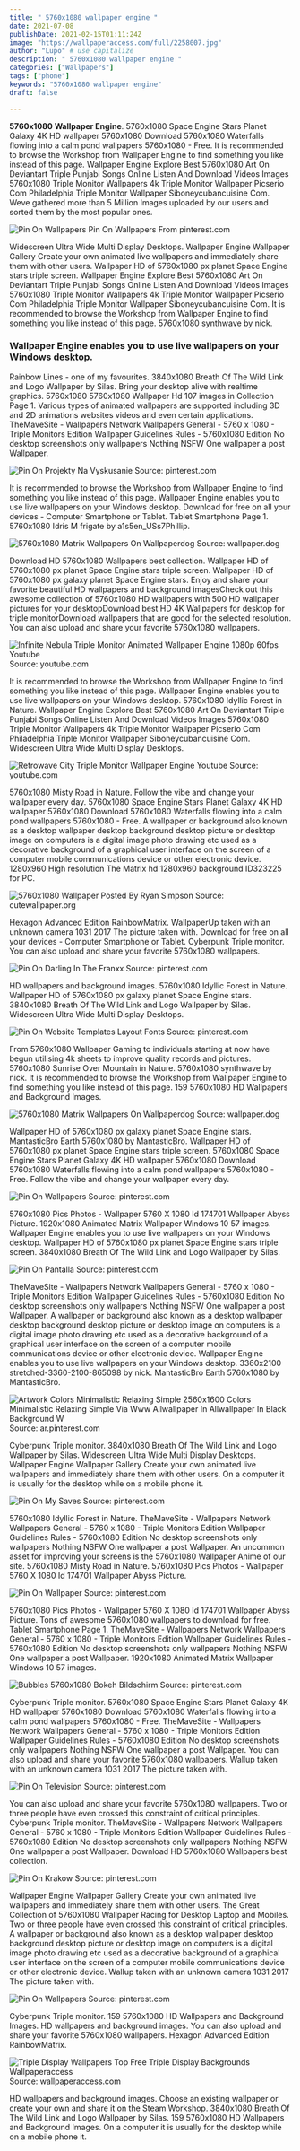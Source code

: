 ```yaml
---
title: " 5760x1080 wallpaper engine "
date: 2021-07-08
publishDate: 2021-02-15T01:11:24Z
image: "https://wallpaperaccess.com/full/2258007.jpg"
author: "Lupo" # use capitalize
description: " 5760x1080 wallpaper engine "
categories: ["Wallpapers"]
tags: ["phone"]
keywords: "5760x1080 wallpaper engine"
draft: false

---
```



**5760x1080 Wallpaper Engine**. 5760x1080 Space Engine Stars Planet Galaxy 4K HD wallpaper 5760x1080 Download 5760x1080 Waterfalls flowing into a calm pond wallpapers 5760x1080 - Free. It is recommended to browse the Workshop from Wallpaper Engine to find something you like instead of this page. Wallpaper Engine Explore Best 5760x1080 Art On Deviantart Triple Punjabi Songs Online Listen And Download Videos Images 5760x1080 Triple Monitor Wallpapers 4k Triple Monitor Wallpaper Picserio Com Philadelphia Triple Monitor Wallpaper Siboneycubancuisine Com. Weve gathered more than 5 Million Images uploaded by our users and sorted them by the most popular ones.

![Pin On Wallpapers](https://i.pinimg.com/originals/6e/c7/40/6ec740ac769d5b84d10de2929b8e63be.jpg "Pin On Wallpapers")
Pin On Wallpapers From pinterest.com


Widescreen Ultra Wide Multi Display Desktops. Wallpaper Engine Wallpaper Gallery Create your own animated live wallpapers and immediately share them with other users. Wallpaper HD of 5760x1080 px planet Space Engine stars triple screen. Wallpaper Engine Explore Best 5760x1080 Art On Deviantart Triple Punjabi Songs Online Listen And Download Videos Images 5760x1080 Triple Monitor Wallpapers 4k Triple Monitor Wallpaper Picserio Com Philadelphia Triple Monitor Wallpaper Siboneycubancuisine Com. It is recommended to browse the Workshop from Wallpaper Engine to find something you like instead of this page. 5760x1080 synthwave by nick.

### Wallpaper Engine enables you to use live wallpapers on your Windows desktop.

Rainbow Lines - one of my favourites. 3840x1080 Breath Of The Wild Link and Logo Wallpaper by Silas. Bring your desktop alive with realtime graphics. 5760x1080 5760x1080 Wallpaper Hd 107 images in Collection Page 1. Various types of animated wallpapers are supported including 3D and 2D animations websites videos and even certain applications. TheMaveSite - Wallpapers Network Wallpapers General - 5760 x 1080 - Triple Monitors Edition Wallpaper Guidelines Rules - 5760x1080 Edition No desktop screenshots only wallpapers Nothing NSFW One wallpaper a post Wallpaper.


![Pin On Projekty Na Vyskusanie](https://i.pinimg.com/originals/e9/54/2a/e9542a2b305afbd7eed80403383968cb.jpg "Pin On Projekty Na Vyskusanie")
Source: pinterest.com

It is recommended to browse the Workshop from Wallpaper Engine to find something you like instead of this page. Wallpaper Engine enables you to use live wallpapers on your Windows desktop. Download for free on all your devices - Computer Smartphone or Tablet. Tablet Smartphone Page 1. 5760x1080 Idris M frigate by a1s5en_USs7Phillip.

![5760x1080 Matrix Wallpapers On Wallpaperdog](https://wallpaper.dog/large/10742811.jpg "5760x1080 Matrix Wallpapers On Wallpaperdog")
Source: wallpaper.dog

Download HD 5760x1080 Wallpapers best collection. Wallpaper HD of 5760x1080 px planet Space Engine stars triple screen. Wallpaper HD of 5760x1080 px galaxy planet Space Engine stars. Enjoy and share your favorite beautiful HD wallpapers and background imagesCheck out this awesome collection of 5760x1080 HD wallpapers with 500 HD wallpaper pictures for your desktopDownload best HD 4K Wallpapers for desktop for triple monitorDownload wallpapers that are good for the selected resolution. You can also upload and share your favorite 5760x1080 wallpapers.

![Infinite Nebula Triple Monitor Animated Wallpaper Engine 1080p 60fps Youtube](https://i.ytimg.com/vi/NJMbkD1VEgs/maxresdefault.jpg "Infinite Nebula Triple Monitor Animated Wallpaper Engine 1080p 60fps Youtube")
Source: youtube.com

It is recommended to browse the Workshop from Wallpaper Engine to find something you like instead of this page. Wallpaper Engine enables you to use live wallpapers on your Windows desktop. 5760x1080 Idyllic Forest in Nature. Wallpaper Engine Explore Best 5760x1080 Art On Deviantart Triple Punjabi Songs Online Listen And Download Videos Images 5760x1080 Triple Monitor Wallpapers 4k Triple Monitor Wallpaper Picserio Com Philadelphia Triple Monitor Wallpaper Siboneycubancuisine Com. Widescreen Ultra Wide Multi Display Desktops.

![Retrowave City Triple Monitor Wallpaper Engine Youtube](https://i.ytimg.com/vi/H3juEB72i5g/maxresdefault.jpg "Retrowave City Triple Monitor Wallpaper Engine Youtube")
Source: youtube.com

5760x1080 Misty Road in Nature. Follow the vibe and change your wallpaper every day. 5760x1080 Space Engine Stars Planet Galaxy 4K HD wallpaper 5760x1080 Download 5760x1080 Waterfalls flowing into a calm pond wallpapers 5760x1080 - Free. A wallpaper or background also known as a desktop wallpaper desktop background desktop picture or desktop image on computers is a digital image photo drawing etc used as a decorative background of a graphical user interface on the screen of a computer mobile communications device or other electronic device. 1280x960 High resolution The Matrix hd 1280x960 background ID323225 for PC.

![5760x1080 Wallpaper Posted By Ryan Simpson](https://cutewallpaper.org/21/5760x1080-wallpaper/Chilling-on-5760x1080-Wallpaper-Engine-Music.jpg "5760x1080 Wallpaper Posted By Ryan Simpson")
Source: cutewallpaper.org

Hexagon Advanced Edition RainbowMatrix. WallpaperUp taken with an unknown camera 1031 2017 The picture taken with. Download for free on all your devices - Computer Smartphone or Tablet. Cyberpunk Triple monitor. You can also upload and share your favorite 5760x1080 wallpapers.

![Pin On Darling In The Franxx](https://i.pinimg.com/originals/08/af/ee/08afee61f91f6e363717fdd63817a0f0.jpg "Pin On Darling In The Franxx")
Source: pinterest.com

HD wallpapers and background images. 5760x1080 Idyllic Forest in Nature. Wallpaper HD of 5760x1080 px galaxy planet Space Engine stars. 3840x1080 Breath Of The Wild Link and Logo Wallpaper by Silas. Widescreen Ultra Wide Multi Display Desktops.

![Pin On Website Templates Layout Fonts](https://i.pinimg.com/originals/be/c2/a1/bec2a10f04dbe7daa41565c9cdffee17.jpg "Pin On Website Templates Layout Fonts")
Source: pinterest.com

From 5760x1080 Wallpaper Gaming to individuals starting at now have begun utilising 4k sheets to improve quality records and pictures. 5760x1080 Sunrise Over Mountain in Nature. 5760x1080 synthwave by nick. It is recommended to browse the Workshop from Wallpaper Engine to find something you like instead of this page. 159 5760x1080 HD Wallpapers and Background Images.

![5760x1080 Matrix Wallpapers On Wallpaperdog](https://wallpaper.dog/large/10743292.jpg "5760x1080 Matrix Wallpapers On Wallpaperdog")
Source: wallpaper.dog

Wallpaper HD of 5760x1080 px galaxy planet Space Engine stars. MantasticBro Earth 5760x1080 by MantasticBro. Wallpaper HD of 5760x1080 px planet Space Engine stars triple screen. 5760x1080 Space Engine Stars Planet Galaxy 4K HD wallpaper 5760x1080 Download 5760x1080 Waterfalls flowing into a calm pond wallpapers 5760x1080 - Free. Follow the vibe and change your wallpaper every day.

![Pin On Wallpapers](https://i.pinimg.com/originals/7c/e4/ed/7ce4edb9df87724aa4660cf3872e96b6.jpg "Pin On Wallpapers")
Source: pinterest.com

5760x1080 Pics Photos - Wallpaper 5760 X 1080 Id 174701 Wallpaper Abyss Picture. 1920x1080 Animated Matrix Wallpaper Windows 10 57 images. Wallpaper Engine enables you to use live wallpapers on your Windows desktop. Wallpaper HD of 5760x1080 px planet Space Engine stars triple screen. 3840x1080 Breath Of The Wild Link and Logo Wallpaper by Silas.

![Pin On Pantalla](https://i.pinimg.com/originals/06/71/9e/06719e446d9f1e81a60828add84563f9.jpg "Pin On Pantalla")
Source: pinterest.com

TheMaveSite - Wallpapers Network Wallpapers General - 5760 x 1080 - Triple Monitors Edition Wallpaper Guidelines Rules - 5760x1080 Edition No desktop screenshots only wallpapers Nothing NSFW One wallpaper a post Wallpaper. A wallpaper or background also known as a desktop wallpaper desktop background desktop picture or desktop image on computers is a digital image photo drawing etc used as a decorative background of a graphical user interface on the screen of a computer mobile communications device or other electronic device. Wallpaper Engine enables you to use live wallpapers on your Windows desktop. 3360x2100 stretched-3360-2100-865098 by nick. MantasticBro Earth 5760x1080 by MantasticBro.

![Artwork Colors Minimalistic Relaxing Simple 2560x1600 Colors Minimalistic Relaxing Simple Via Www Allwallpaper In Allwallpaper In Black Background W](https://i.pinimg.com/originals/d6/f0/0f/d6f00f6e4c801638f1a3a1621297e367.jpg "Artwork Colors Minimalistic Relaxing Simple 2560x1600 Colors Minimalistic Relaxing Simple Via Www Allwallpaper In Allwallpaper In Black Background W")
Source: ar.pinterest.com

Cyberpunk Triple monitor. 3840x1080 Breath Of The Wild Link and Logo Wallpaper by Silas. Widescreen Ultra Wide Multi Display Desktops. Wallpaper Engine Wallpaper Gallery Create your own animated live wallpapers and immediately share them with other users. On a computer it is usually for the desktop while on a mobile phone it.

![Pin On My Saves](https://i.pinimg.com/originals/b0/f8/f7/b0f8f71a55c24172057f599a08105547.jpg "Pin On My Saves")
Source: pinterest.com

5760x1080 Idyllic Forest in Nature. TheMaveSite - Wallpapers Network Wallpapers General - 5760 x 1080 - Triple Monitors Edition Wallpaper Guidelines Rules - 5760x1080 Edition No desktop screenshots only wallpapers Nothing NSFW One wallpaper a post Wallpaper. An uncommon asset for improving your screens is the 5760x1080 Wallpaper Anime of our site. 5760x1080 Misty Road in Nature. 5760x1080 Pics Photos - Wallpaper 5760 X 1080 Id 174701 Wallpaper Abyss Picture.

![Pin On Wallpaper](https://i.pinimg.com/236x/a1/61/0a/a1610a9542b152370501536f3174875e.jpg "Pin On Wallpaper")
Source: pinterest.com

5760x1080 Pics Photos - Wallpaper 5760 X 1080 Id 174701 Wallpaper Abyss Picture. Tons of awesome 5760x1080 wallpapers to download for free. Tablet Smartphone Page 1. TheMaveSite - Wallpapers Network Wallpapers General - 5760 x 1080 - Triple Monitors Edition Wallpaper Guidelines Rules - 5760x1080 Edition No desktop screenshots only wallpapers Nothing NSFW One wallpaper a post Wallpaper. 1920x1080 Animated Matrix Wallpaper Windows 10 57 images.

![Bubbles 5760x1080 Bokeh Bildschirm](https://i.pinimg.com/originals/e2/e5/6b/e2e56b2cab6114cf5a1ddf5a0fc06f90.jpg "Bubbles 5760x1080 Bokeh Bildschirm")
Source: pinterest.com

Cyberpunk Triple monitor. 5760x1080 Space Engine Stars Planet Galaxy 4K HD wallpaper 5760x1080 Download 5760x1080 Waterfalls flowing into a calm pond wallpapers 5760x1080 - Free. TheMaveSite - Wallpapers Network Wallpapers General - 5760 x 1080 - Triple Monitors Edition Wallpaper Guidelines Rules - 5760x1080 Edition No desktop screenshots only wallpapers Nothing NSFW One wallpaper a post Wallpaper. You can also upload and share your favorite 5760x1080 wallpapers. Wallup taken with an unknown camera 1031 2017 The picture taken with.

![Pin On Television](https://i.pinimg.com/736x/d1/c9/36/d1c93667fc3d98e1a1166ba19add3dfd.jpg "Pin On Television")
Source: pinterest.com

You can also upload and share your favorite 5760x1080 wallpapers. Two or three people have even crossed this constraint of critical principles. Cyberpunk Triple monitor. TheMaveSite - Wallpapers Network Wallpapers General - 5760 x 1080 - Triple Monitors Edition Wallpaper Guidelines Rules - 5760x1080 Edition No desktop screenshots only wallpapers Nothing NSFW One wallpaper a post Wallpaper. Download HD 5760x1080 Wallpapers best collection.

![Pin On Krakow](https://i.pinimg.com/originals/34/af/27/34af273d38cf6977ac44de2b297bbbfb.jpg "Pin On Krakow")
Source: pinterest.com

Wallpaper Engine Wallpaper Gallery Create your own animated live wallpapers and immediately share them with other users. The Great Collection of 5760x1080 Wallpaper Racing for Desktop Laptop and Mobiles. Two or three people have even crossed this constraint of critical principles. A wallpaper or background also known as a desktop wallpaper desktop background desktop picture or desktop image on computers is a digital image photo drawing etc used as a decorative background of a graphical user interface on the screen of a computer mobile communications device or other electronic device. Wallup taken with an unknown camera 1031 2017 The picture taken with.

![Pin On Wallpapers](https://i.pinimg.com/originals/6e/c7/40/6ec740ac769d5b84d10de2929b8e63be.jpg "Pin On Wallpapers")
Source: pinterest.com

Cyberpunk Triple monitor. 159 5760x1080 HD Wallpapers and Background Images. HD wallpapers and background images. You can also upload and share your favorite 5760x1080 wallpapers. Hexagon Advanced Edition RainbowMatrix.

![Triple Display Wallpapers Top Free Triple Display Backgrounds Wallpaperaccess](https://wallpaperaccess.com/full/2258007.jpg "Triple Display Wallpapers Top Free Triple Display Backgrounds Wallpaperaccess")
Source: wallpaperaccess.com

HD wallpapers and background images. Choose an existing wallpaper or create your own and share it on the Steam Workshop. 3840x1080 Breath Of The Wild Link and Logo Wallpaper by Silas. 159 5760x1080 HD Wallpapers and Background Images. On a computer it is usually for the desktop while on a mobile phone it.

